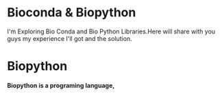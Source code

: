 # Bioconda & Biopython
I'm Exploring Bio Conda and Bio Python Libraries.Here will share with you guys my experience I'll got and the solution.

# Biopython

#### Biopython is a programing language,
